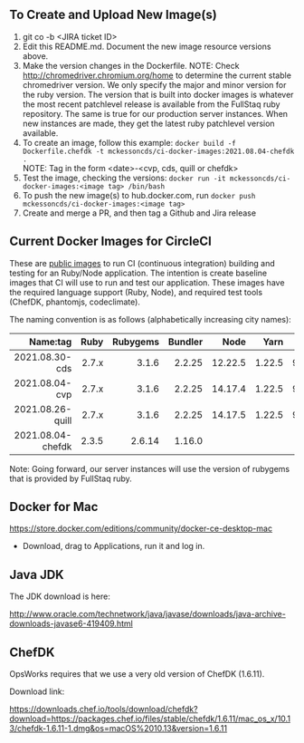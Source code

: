 ## To Create and Upload New Image(s)

1. git co -b \<JIRA ticket ID>
2. Edit this README.md. Document the new image resource versions above.
3. Make the version changes in the Dockerfile. NOTE: Check http://chromedriver.chromium.org/home to determine the current stable chromedriver version. We only specify the major and minor version for the ruby version. The version that is built into docker images is whatever the most recent patchlevel release is available from the FullStaq ruby repository. The same is true for our production server instances. When new instances are made, they get the latest ruby patchlevel version available.
4. To create an image, follow this example: `docker build -f Dockerfile.chefdk -t mckessoncds/ci-docker-images:2021.08.04-chefdk .`
   <br />NOTE: Tag in the form \<date>-<cvp, cds, quill or chefdk>
5. Test the image, checking the versions: `docker run -it mckessoncds/ci-docker-images:<image tag> /bin/bash`
6. To push the new image(s) to hub.docker.com, run `docker push mckessoncds/ci-docker-images:<image tag>`
7. Create and merge a PR, and then tag a Github and Jira release

## Current Docker Images for CircleCI

These are [public images](https://hub.docker.com/r/mckessoncds/ci-docker-images) to run CI (continuous integration) building and testing for an Ruby/Node application. The intention is create baseline images that CI will use to run and test our application. These images have the required language support (Ruby, Node), and required test tools (ChefDK, phantomjs, codeclimate).

The naming convention is as follows (alphabetically increasing city names):

|          Name:tag |  Ruby | Rubygems | Bundler |    Node |   Yarn |  chromedriver |
| ----------------: | ----: | -------: | ------: | ------: | -----: | ------------: |
|    2021.08.30-cds | 2.7.x |    3.1.6 |  2.2.25 | 12.22.5 | 1.22.5 | 92.0.4515.107 |
|    2021.08.04-cvp | 2.7.x |    3.1.6 |  2.2.25 | 14.17.4 | 1.22.5 | 92.0.4515.107 |
|  2021.08.26-quill | 2.7.x |    3.1.6 |  2.2.25 | 14.17.5 | 1.22.5 | 92.0.4515.107 |
| 2021.08.04-chefdk | 2.3.5 |   2.6.14 |  1.16.0 |         |        |               |

Note: Going forward, our server instances will use the version of rubygems that is provided by FullStaq ruby.

## Docker for Mac

https://store.docker.com/editions/community/docker-ce-desktop-mac

- Download, drag to Applications, run it and log in.

## Java JDK

The JDK download is here:

http://www.oracle.com/technetwork/java/javase/downloads/java-archive-downloads-javase6-419409.html

## ChefDK

OpsWorks requires that we use a very old version of ChefDK (1.6.11).

Download link:

https://downloads.chef.io/tools/download/chefdk?download=https://packages.chef.io/files/stable/chefdk/1.6.11/mac_os_x/10.13/chefdk-1.6.11-1.dmg&os=macOS%2010.13&version=1.6.11
